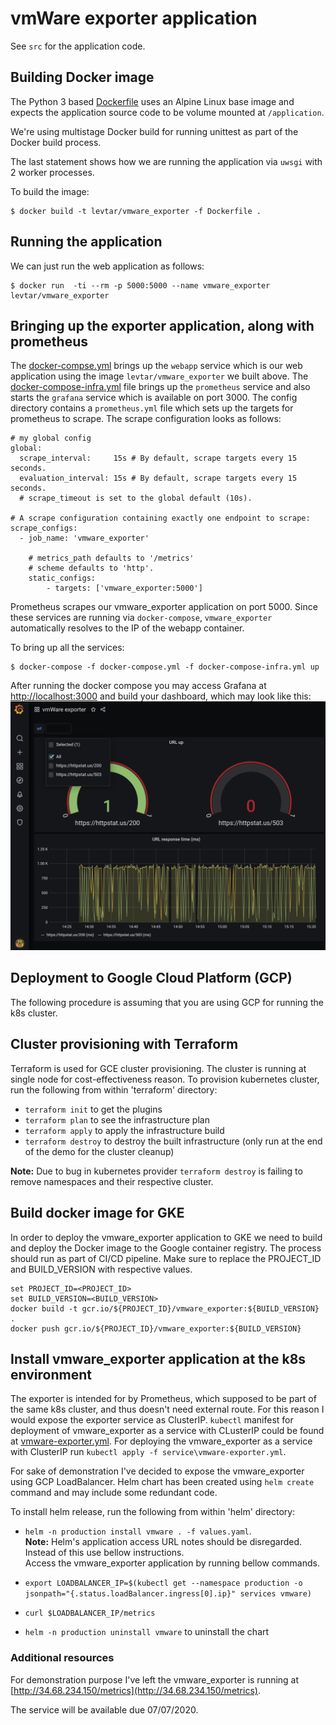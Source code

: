 # vmWare exporter application

See ``src`` for the application code.

## Building Docker image

The Python 3 based [Dockerfile](Dockerfile) uses an Alpine Linux base image
and expects the application source code to be volume mounted at `/application`.

We're using multistage Docker build for running unittest as part of the Docker build process.

The last statement shows how we are running the application via `uwsgi` with 2
worker processes.

To build the image:

```
$ docker build -t levtar/vmware_exporter -f Dockerfile .
```

## Running the application

We can just run the web application as follows:

```
$ docker run  -ti --rm -p 5000:5000 --name vmware_exporter levtar/vmware_exporter
```

## Bringing up the exporter application, along with prometheus

The [docker-compse.yml](docker-compose.yml) brings up the `webapp` service which is our web application
using the image `levtar/vmware_exporter` we built above. The [docker-compose-infra.yml](docker-compose-infra.yml)
file brings up the `prometheus` service and also starts the `grafana` service which
is available on port 3000. The config directory contains a `prometheus.yml` file
which sets up the targets for prometheus to scrape. The scrape configuration 
looks as follows:

```
# my global config
global:
  scrape_interval:     15s # By default, scrape targets every 15 seconds.
  evaluation_interval: 15s # By default, scrape targets every 15 seconds.
  # scrape_timeout is set to the global default (10s).

# A scrape configuration containing exactly one endpoint to scrape:
scrape_configs:
  - job_name: 'vmware_exporter'

    # metrics_path defaults to '/metrics'
    # scheme defaults to 'http'.
    static_configs:
        - targets: ['vmware_exporter:5000']
```

Prometheus scrapes our vmware_exporter application on port 5000.
Since these services are running via `docker-compose`, `vmware_exporter` automatically resolves to the IP of the webapp container. 

To bring up all the services:

```
$ docker-compose -f docker-compose.yml -f docker-compose-infra.yml up
```
After running the docker compose you may access Grafana at [http://localhost:3000](http://localhost:3000)
and build your dashboard, which may look like this:
![](resources/vmware_exporter.png)

## Deployment to Google Cloud Platform (GCP)

The following procedure is assuming that you are using GCP for running the k8s cluster.

## Cluster provisioning with Terraform
Terraform is used for GCE cluster provisioning.
The cluster is running at single node for cost-effectiveness reason.
To provision kubernetes cluster, run the following from within 'terraform' directory:
- `terraform init` to get the plugins
- `terraform plan` to see the infrastructure plan
- `terraform apply` to apply the infrastructure build
- `terraform destroy` to destroy the built infrastructure (only run at the end of the demo for the cluster cleanup)

**Note:** Due to bug in kubernetes provider `terraform destroy` is failing to remove namespaces and their respective cluster.

## Build docker image for GKE
In order to deploy the vmware_exporter application to GKE we need to build and deploy the Docker image to the Google container registry.
The process should run as part of CI/CD pipeline.
Make sure to replace the PROJECT_ID and BUILD_VERSION with respective values.
```
set PROJECT_ID=<PROJECT_ID>
set BUILD_VERSION=<BUILD_VERSION>
docker build -t gcr.io/${PROJECT_ID}/vmware_exporter:${BUILD_VERSION} .
docker push gcr.io/${PROJECT_ID}/vmware_exporter:${BUILD_VERSION}
```

## Install vmware_exporter application at the k8s environment

The exporter is intended for by Prometheus, which supposed to be part of the same k8s cluster, and thus doesn't need 
external route. For this reason I would expose the exporter service as ClusterIP.
`kubectl` manifest for deployment of vmware_exporter as a service with CLusterIP could be found at
[vmware-exporter.yml](service\vmware-exporter.yml).
For deploying the vmware_exporter as a service with ClusterIP run `kubectl apply -f service\vmware-exporter.yml`.

For sake of demonstration I've decided to expose the vmware_exporter using GCP LoadBalancer.
Helm chart has been created using `helm create` command and may include some redundant code.

To install helm release, run the following from within 'helm' directory:
- `helm -n production install vmware . -f values.yaml`.  
**Note:** Helm's application access URL notes should be disregarded. Instead of this use bellow instructions.  
Access the vmware_exporter application by running bellow commands.
- `export LOADBALANCER_IP=$(kubectl get --namespace production -o jsonpath="{.status.loadBalancer.ingress[0].ip}" services vmware)`
- `curl $LOADBALANCER_IP/metrics`

- `helm -n production uninstall vmware` to uninstall the chart

### Additional resources
For demonstration purpose I've left the vmware_exporter is running at 
[http://34.68.234.150/metrics](http://34.68.234.150/metrics). 

The service will be available due 07/07/2020.